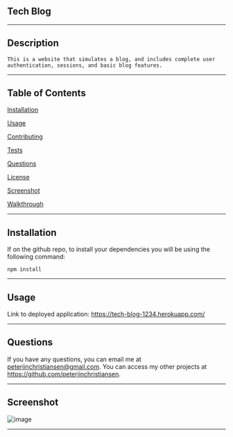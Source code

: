 ## Tech Blog

---
## Description

    This is a website that simulates a blog, and includes complete user authentication, sessions, and basic blog features.

---
    

    
## Table of Contents

[Installation](#installation)

[Usage](#usage)

[Contributing](#contributing)

[Tests](#tests)

[Questions](#questions)

[License](#license)

[Screenshot](#screenshot)

[Walkthrough](#walkthrough)

---

    

## Installation

If on the github repo, to install your dependencies you will be using the following command:

    npm install

---

    


## Usage
            
Link to deployed application: https://tech-blog-1234.herokuapp.com/
        
---
        

    
## Questions

If you have any questions, you can email me at peterjinchristiansen@gmail.com. You can access my other projects at https://github.com/peterjinchristiansen.


---
        


## Screenshot

![image](https://user-images.githubusercontent.com/82626937/138556892-4f2fbab5-b869-4dc5-994a-a8c58117c137.png)

---